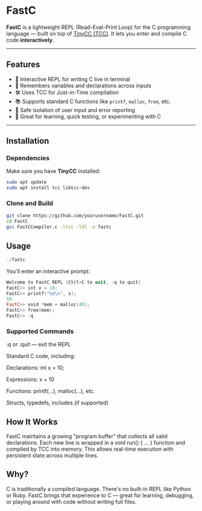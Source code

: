 # FastC

**FastC** is a lightweight REPL (Read-Eval-Print Loop) for the C programming language — built on top of [TinyCC (TCC)](https://bellard.org/tcc/). It lets you enter and compile C code **interactively**.

---

## Features

- 🔁 Interactive REPL for writing C live in terminal
- 🧠 Remembers variables and declarations across inputs
- 🛠️ Uses TCC for Just-in-Time compilation
- 📚 Supports standard C functions like `printf`, `malloc`, `free`, etc.
- 🔐 Safe isolation of user input and error reporting
- 🧪 Great for learning, quick testing, or experimenting with C

---

## Installation

### Dependencies

Make sure you have **TinyCC** installed:

```bash
sudo apt update
sudo apt install tcc libtcc-dev
```

### Clone and Build
```bash
git clone https://github.com/yourusername/FastC.git
cd FastC
gcc FastCCompiler.c -ltcc -ldl -o fastc
```

## Usage
```powershell
./fastc
```
You'll enter an interactive prompt:

```powershell
Welcome to FastC REPL (Ctrl+C to exit, :q to quit)
FastC>> int x = 10;
FastC>> printf("%d\n", x);
10
FastC>> void *mem = malloc(40);
FastC>> free(mem);
FastC>> :q
```

### Supported Commands

:q or :quit — exit the REPL

Standard C code, including:

Declarations: int x = 10;

Expressions: x + 10

Functions: printf(...), malloc(...), etc.

Structs, typedefs, includes (if supported)

## How It Works

FastC maintains a growing "program buffer" that collects all valid declarations. Each new line is wrapped in a void run() { ... } function and compiled by TCC into memory. This allows real-time execution with persistent state across multiple lines.

## Why?

C is traditionally a compiled language. There's no built-in REPL like Python or Ruby. FastC brings that experience to C — great for learning, debugging, or playing around with code without writing full files.
